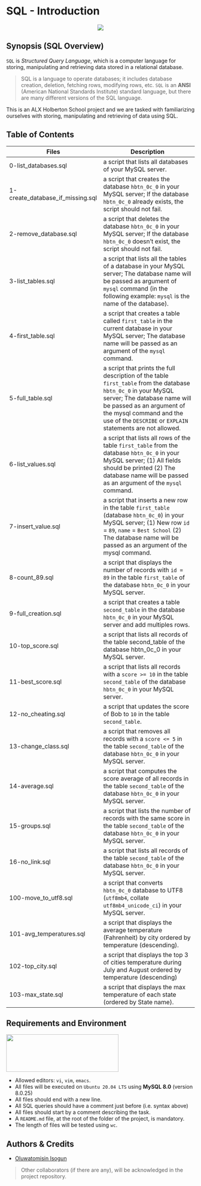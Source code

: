 # SQL - Introduction

<p align="center">
<img src="https://s3.amazonaws.com/intranet-projects-files/holbertonschool-higher-level_programming+/272/rtcwz.jpg" width="" height="" />
</p>

## Synopsis (SQL Overview)
`SQL` is *Structured Query Language*, which is a computer language for storing, manipulating and retrieving data stored in a relational database.

> SQL is a language to operate databases; it includes database creation, deletion, fetching rows, modifying rows, etc. `SQL` is an **ANSI** (American National Standards Institute) standard language, but there are many different versions of the SQL language.

This is an ALX Holberton School project and we are tasked with familiarizing ourselves with storing, manipulating and retrieving of data using SQL.

## Table of Contents
| Files | Description |
| --- | --- |
| 0-list_databases.sql | a script that lists all databases of your MySQL server. |
| 1-create_database_if_missing.sql | a script that creates the database `hbtn_0c_0` in your MySQL server; If the database `hbtn_0c_0` already exists, the script should not fail. |
| 2-remove_database.sql | a script that deletes the database `hbtn_0c_0` in your MySQL server; If the database `hbtn_0c_0` doesn’t exist, the script should not fail. |
| 3-list_tables.sql | a script that lists all the tables of a database in your MySQL server; The database name will be passed as argument of `mysql` command (in the following example: `mysql` is the name of the database). |
| 4-first_table.sql | a script that creates a table called `first_table` in the current database in your MySQL server; The database name will be passed as an argument of the `mysql` command. |
| 5-full_table.sql | a script that prints the full description of the table `first_table` from the database `hbtn_0c_0` in your MySQL server; The database name will be passed as an argument of the mysql command and the use of the `DESCRIBE` or `EXPLAIN` statements are not allowed.
| 6-list_values.sql | a script that lists all rows of the table `first_table` from the database `hbtn_0c_0` in your MySQL server; (1) All fields should be printed (2) The database name will be passed as an argument of the `mysql` command.
| 7-insert_value.sql | a script that inserts a new row in the table `first_table` (database `hbtn_0c_0`) in your MySQL server; (1) New row `id` = `89`, `name` = `Best School` (2) The database name will be passed as an argument of the mysql command.
| 8-count_89.sql | a script that displays the number of records with `id = 89` in the table `first_table` of the database `hbtn_0c_0` in your MySQL server. |
| 9-full_creation.sql | a script that creates a table `second_table` in the database `hbtn_0c_0` in your MySQL server and add multiples rows. |
| 10-top_score.sql | a script that lists all records of the table second_table of the database hbtn_0c_0 in your MySQL server. |
| 11-best_score.sql | a script that lists all records with a `score >= 10` in the table `second_table` of the database `hbtn_0c_0` in your MySQL server. |
| 12-no_cheating.sql | a script that updates the score of Bob to `10` in the table `second_table`. |
| 13-change_class.sql | a script that removes all records with a `score <= 5` in the table `second_table` of the database `hbtn_0c_0` in your MySQL server. |
| 14-average.sql | a script that computes the score average of all records in the table `second_table` of the database `hbtn_0c_0` in your MySQL server. |
| 15-groups.sql | a script that lists the number of records with the same score in the table `second_table` of the database `hbtn_0c_0` in your MySQL server. |
| 16-no_link.sql | a script that lists all records of the table `second_table` of the database `hbtn_0c_0` in your MySQL server. |
| 100-move_to_utf8.sql | a script that converts `hbtn_0c_0` database to UTF8 (`utf8mb4`, collate `utf8mb4_unicode_ci`) in your MySQL server. |
| 101-avg_temperatures.sql | a script that displays the average temperature (Fahrenheit) by city ordered by temperature (descending). |
| 102-top_city.sql | a script that displays the top 3 of cities temperature during July and August ordered by temperature (descending) |
| 103-max_state.sql | a script that displays the max temperature of each state (ordered by State name). |


## Requirements and Environment
<img src="https://alx-apply.hbtn.io/brand_alx/share_image_2019.jpg" width="300" height="100" />

- Allowed editors: `vi`, `vim`, `emacs`.
- All files will be executed on `Ubuntu 20.04 LTS` using **MySQL 8.0** (version 8.0.25)
- All files should end with a new line.
- All SQL queries should have a comment just before (i.e. syntax above)
- All files should start by a comment describing the task.
- A `README.md` file, at the root of the folder of the project, is mandatory.
- The length of files will be tested using `wc`.
 

## Authors & Credits
- [Oluwatomisin Isogun](https://@github.com/TosinISOGUN)
> Other collaborators (if there are any), will be acknowledged in the project repository.
